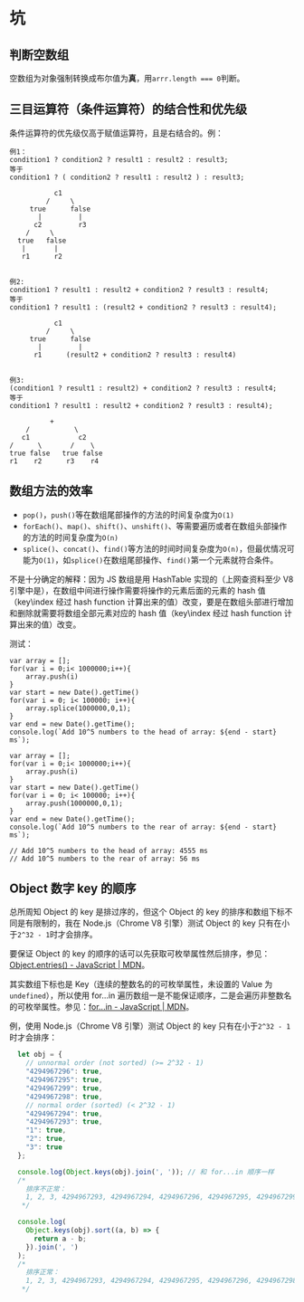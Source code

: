 # 坑

## 判断空数组

空数组为对象强制转换成布尔值为**真**，用`arrr.length === 0`判断。

## 三目运算符（条件运算符）的结合性和优先级

条件运算符的优先级仅高于赋值运算符，且是右结合的。例：

```text
例1：
condition1 ? condition2 ? result1 : result2 : result3;
等于
condition1 ? ( condition2 ? result1 : result2 ) : result3;

           c1
         /     \
     true      false
       |         |
      c2         r3
    /     \
  true   false
   |       |
   r1      r2


例2:
condition1 ? result1 : result2 + condition2 ? result3 : result4;
等于
condition1 ? result1 : (result2 + condition2 ? result3 : result4);

           c1
         /     \
     true      false
       |         |
      r1      (result2 + condition2 ? result3 : result4)
      
      
例3:
(condition1 ? result1 : result2) + condition2 ? result3 : result4;
等于
condition1 ? result1 : result2 + condition2 ? result3 : result4);

          +
    /           \
   c1            c2
/      \       /    \
true false   true false
r1    r2      r3    r4
```

## 数组方法的效率

-   `pop()`，`push()`等在数组尾部操作的方法的时间复杂度为`O(1)`
-   `forEach()`、`map()`、`shift()`、`unshift()`、等需要遍历或者在数组头部操作的方法的时间复杂度为`O(n)`
-   `splice()`、`concat()`、`find()`等方法的时间时间复杂度为`O(n)`，但最优情况可能为`O(1)`，如`splice()`在数组尾部操作、`find()`第一个元素就符合条件。

不是十分确定的解释：因为 JS 数组是用 HashTable 实现的（上网查资料至少 V8 引擎中是），在数组中间进行操作需要将操作的元素后面的元素的 hash 值（key\\index 经过 hash function 计算出来的值）改变，要是在数组头部进行增加和删除就需要将数组全部元素对应的 hash 值（key\\index 经过 hash function 计算出来的值）改变。

测试：

    var array = [];
    for(var i = 0;i< 1000000;i++){
        array.push(i)
    }
    var start = new Date().getTime()
    for(var i = 0; i< 100000; i++){
        array.splice(1000000,0,1);
    }
    var end = new Date().getTime();
    console.log(`Add 10^5 numbers to the head of array: ${end - start} ms`);

    var array = [];
    for(var i = 0;i< 1000000;i++){
        array.push(i)
    }
    var start = new Date().getTime()
    for(var i = 0; i< 100000; i++){
        array.push(1000000,0,1);
    }
    var end = new Date().getTime();
    console.log(`Add 10^5 numbers to the rear of array: ${end - start} ms`);

    // Add 10^5 numbers to the head of array: 4555 ms
    // Add 10^5 numbers to the rear of array: 56 ms

## Object 数字 key 的顺序

总所周知 Object 的 key 是排过序的，但这个 Object 的 key 的排序和数组下标不同是有限制的，我在 Node.js（Chrome V8 引擎）测试 Object 的 key 只有在小于`2^32 - 1`时才会排序。

要保证 Object 的 key 的顺序的话可以先获取可枚举属性然后排序，参见：[Object.entries() - JavaScript | MDN](https://developer.mozilla.org/en-US/docs/Web/JavaScript/Reference/Global_Objects/Object/entries)。

其实数组下标也是 Key（连续的整数名的的可枚举属性，未设置的 Value 为`undefined`），所以使用 for...in 遍历数组一是不能保证顺序，二是会遍历非整数名的可枚举属性。参见：[for...in - JavaScript | MDN](https://developer.mozilla.org/en-US/docs/Web/JavaScript/Reference/Statements/for...in)。

例，使用 Node.js（Chrome V8 引擎）测试 Object 的 key 只有在小于`2^32 - 1`时才会排序：

```javascript
  let obj = {
    // unnormal order (not sorted) (>= 2^32 - 1)
    "4294967296": true,
    "4294967295": true,
    "4294967299": true,
    "4294967298": true,
    // normal order (sorted) (< 2^32 - 1)
    "4294967294": true,
    "4294967293": true,
    "1": true,
    "2": true,
    "3": true
  };

  console.log(Object.keys(obj).join(', ')); // 和 for...in 顺序一样
  /*
   	排序不正常：
	1, 2, 3, 4294967293, 4294967294, 4294967296, 4294967295, 4294967299, 4294967298
   */

  console.log(
    Object.keys(obj).sort((a, b) => {
      return a - b;
    }).join(', ')
  );
  /*
    排序正常：
	1, 2, 3, 4294967293, 4294967294, 4294967295, 4294967296, 4294967298, 4294967299
   */
```
